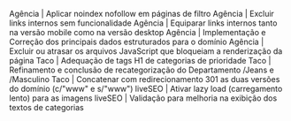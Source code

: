 Agência  | Aplicar noindex nofollow em páginas de filtro
Agência  | Excluir links internos sem funcionalidade
Agência  | Equiparar links internos tanto na versão mobile como na versão desktop
Agência  | Implementação e Correção dos principais dados estruturados para o domínio
Agência  | Excluir ou atrasar os arquivos JavaScript que bloqueiam a renderização da página
Taco     | Adequação de tags H1 de categorias de prioridade
Taco     | Refinamento e conclusão de recategorização do Departamento /Jeans e /Masculino
Taco     | Concatenar com redirecionamento 301 as duas versões do domínio (c/"www" e s/"www")
liveSEO  | Ativar lazy load (carregamento lento) para as imagens
liveSEO  | Validação para melhoria na exibição dos textos de categorias